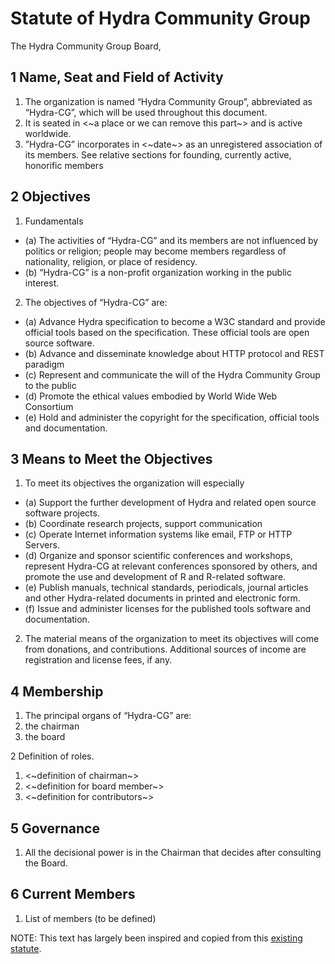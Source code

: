 # Statute of Hydra Community Group

The Hydra Community Group Board, <add date here>

## 1 Name, Seat and Field of Activity
1. The organization is named “Hydra Community Group”, abbreviated as “Hydra-CG”,
which will be used throughout this document.
2. It is seated in <~a place or we can remove this part~> and is active worldwide.
3. ”Hydra-CG” incorporates in <~date~> as an unregistered association of its members.
See relative sections for founding, currently active, honorific members 

## 2 Objectives
1. Fundamentals
* (a) The activities of “Hydra-CG” and its members are not influenced by politics or religion;
people may become members regardless of nationality, religion, or place of residency.
* (b) “Hydra-CG” is a non-profit organization working in the public interest.

2. The objectives of “Hydra-CG” are:
* (a) Advance Hydra specification to become a W3C standard and provide official tools based on the specification.
These official tools are open source software.
* (b) Advance and disseminate knowledge about HTTP protocol and REST paradigm
* (c) Represent and communicate the will of the Hydra Community Group to the public
* (d) Promote the ethical values embodied by World Wide Web Consortium
* (e) Hold and administer the copyright for the specification, official tools and documentation.

## 3 Means to Meet the Objectives
1. To meet its objectives the organization will especially
* (a) Support the further development of Hydra and related open source software projects.
* (b) Coordinate research projects, support communication
* (c) Operate Internet information systems like email, FTP or HTTP Servers.
* (d) Organize and sponsor scientific conferences and workshops, represent Hydra-CG at relevant conferences sponsored
by others, and promote the use and development of R and R-related software.
* (e) Publish manuals, technical standards, periodicals, journal articles and other Hydra-related
documents in printed and electronic form.
* (f) Issue and administer licenses for the published tools software and documentation.
2. The material means of the organization to meet its objectives will come from donations, and contributions.
Additional sources of income are registration and license fees, if any.

## 4 Membership
1. The principal organs of “Hydra-CG” are:
1. the chairman
2. the board

2 Definition of roles. 
1. <~definition of chairman~>
2. <~definition for board member~>
3. <~definition for contributors~>

## 5 Governance
1. All the decisional power is in the Chairman that decides after consulting the Board.

## 6 Current Members
1. List of members (to be defined)



NOTE: This text has largely been inspired and copied from this [existing statute](https://www.r-project.org/foundation/). 
